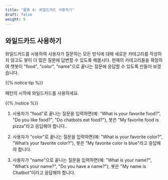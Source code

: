 ```yaml
---
title: "활동 4: 와일드카드 사용하기"
draft: false
weight: 9
---
```


## 와일드카드 사용하기
와일드카드를 사용하여 사용자가 질문하는 모든 방식에 대해 새로운 카테고리를 작성하지 않고도 봇이 더 많은 질문에 답변할 수 있도록 해봅시다. 현재의 카테고리들을 확장하여 챗봇이 "food", "color", "name"으로 끝나는 질문에 응답할 수 있도록 만들어 보겠습니다.

{{% notice tip %}}

패턴의 시작에 와일드카드를 사용하세요.

{{% /notice %}}

1. 사용자가 "food"로 끝나는 질문을 입력하면(예: "What is your favorite food?", "Do you like food?", "Do chatbots eat food?"), 봇은 "My favorite food is pizza"라고 응답해야 합니다..

2. 사용자가 "color"로 끝나는 질문을 입력하면(예: "What is your favorite color?", "What’s your favorite color?"), 봇은 "My favorite color is blue"라고 응답해야 합니다.

3. 사용자가 "name"으로 끝나는 질문을 입력하면(예: "What is your name?", "What’s your name?", "Do you have a name?"), 봇은 "My name is Chatbot"이라고 응답해야 합니다.